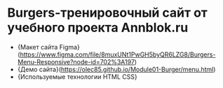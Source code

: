 # Burgers-тренировочный сайт от учебного проекта Annblok.ru

* {Макет сайта Figma}(https://www.figma.com/file/8muxUNt1PwGH5byQR6LZG8/Burgers-Menu-Responsive?node-id=702%3A197)
* {Демо сайта}(https://olec85.github.io/Module01-Burger/menu.html)
* {Используемые технологии HTML CSS}